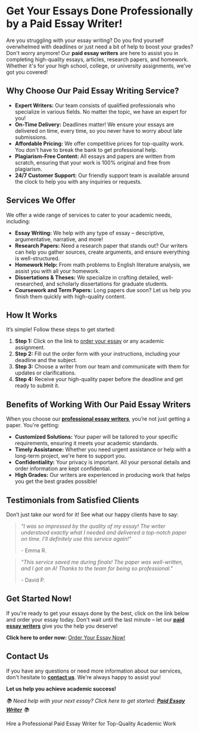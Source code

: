 <h1>Get Your Essays Done Professionally by a Paid Essay Writer!</h1>

<p>Are you struggling with your essay writing? Do you find yourself overwhelmed with deadlines or just need a bit of help to boost your grades? Don't worry anymore! Our <strong>paid essay writers</strong> are here to assist you in completing high-quality essays, articles, research papers, and homework. Whether it's for your high school, college, or university assignments, we’ve got you covered!</p>

<h2>Why Choose Our Paid Essay Writing Service?</h2>
<ul>
  <li><strong>Expert Writers:</strong> Our team consists of qualified professionals who specialize in various fields. No matter the topic, we have an expert for you!</li>
  <li><strong>On-Time Delivery:</strong> Deadlines matter! We ensure your essays are delivered on time, every time, so you never have to worry about late submissions.</li>
  <li><strong>Affordable Pricing:</strong> We offer competitive prices for top-quality work. You don't have to break the bank to get professional help.</li>
  <li><strong>Plagiarism-Free Content:</strong> All essays and papers are written from scratch, ensuring that your work is 100% original and free from plagiarism.</li>
  <li><strong>24/7 Customer Support:</strong> Our friendly support team is available around the clock to help you with any inquiries or requests.</li>
</ul>

<h2>Services We Offer</h2>
<p>We offer a wide range of services to cater to your academic needs, including:</p>
<ul>
  <li><strong>Essay Writing:</strong> We help with any type of essay – descriptive, argumentative, narrative, and more!</li>
  <li><strong>Research Papers:</strong> Need a research paper that stands out? Our writers can help you gather sources, create arguments, and ensure everything is well-structured.</li>
  <li><strong>Homework Help:</strong> From math problems to English literature analysis, we assist you with all your homework.</li>
  <li><strong>Dissertations & Theses:</strong> We specialize in crafting detailed, well-researched, and scholarly dissertations for graduate students.</li>
  <li><strong>Coursework and Term Papers:</strong> Long papers due soon? Let us help you finish them quickly with high-quality content.</li>
</ul>

<h2>How It Works</h2>
<p>It’s simple! Follow these steps to get started:</p>
<ol>
  <li><strong>Step 1:</strong> Click on the link to <a href="https://tinyurl.com/topessay?keyword=paid+essay+writer">order your essay</a> or any academic assignment.</li>
  <li><strong>Step 2:</strong> Fill out the order form with your instructions, including your deadline and the subject.</li>
  <li><strong>Step 3:</strong> Choose a writer from our team and communicate with them for updates or clarifications.</li>
  <li><strong>Step 4:</strong> Receive your high-quality paper before the deadline and get ready to submit it.</li>
</ol>

<h2>Benefits of Working With Our Paid Essay Writers</h2>
<p>When you choose our <a href="https://tinyurl.com/topessay?keyword=paid+essay+writer"><strong>professional essay writers</strong></a>, you’re not just getting a paper. You're getting:</p>
<ul>
  <li><strong>Customized Solutions:</strong> Your paper will be tailored to your specific requirements, ensuring it meets your academic standards.</li>
  <li><strong>Timely Assistance:</strong> Whether you need urgent assistance or help with a long-term project, we're here to support you.</li>
  <li><strong>Confidentiality:</strong> Your privacy is important. All your personal details and order information are kept confidential.</li>
  <li><strong>High Grades:</strong> Our writers are experienced in producing work that helps you get the best grades possible!</li>
</ul>

<h2>Testimonials from Satisfied Clients</h2>
<p>Don’t just take our word for it! See what our happy clients have to say:</p>
<blockquote>
  <p><em>"I was so impressed by the quality of my essay! The writer understood exactly what I needed and delivered a top-notch paper on time. I’ll definitely use this service again!"</em></p>
  <footer>- Emma R.</footer>
</blockquote>
<blockquote>
  <p><em>"This service saved me during finals! The paper was well-written, and I got an A! Thanks to the team for being so professional."</em></p>
  <footer>- David P.</footer>
</blockquote>

<h2>Get Started Now!</h2>
<p>If you're ready to get your essays done by the best, click on the link below and order your essay today. Don't wait until the last minute – let our <a href="https://tinyurl.com/topessay?keyword=paid+essay+writer"><strong>paid essay writers</strong></a> give you the help you deserve!</p>
<p><strong>Click here to order now:</strong> <a href="https://tinyurl.com/topessay?keyword=paid+essay+writer">Order Your Essay Now!</a></p>

<h2>Contact Us</h2>
<p>If you have any questions or need more information about our services, don't hesitate to <a href="https://tinyurl.com/topessay?keyword=paid+essay+writer"><strong>contact us</strong></a>. We're always happy to assist you!</p>

<p><strong>Let us help you achieve academic success!</strong></p>

<p><em>📚 Need help with your next essay? Click here to get started: <a href="https://tinyurl.com/topessay?keyword=paid+essay+writer"><strong>Paid Essay Writer</strong></a> 📚</em></p>
Hire a Professional Paid Essay Writer for Top-Quality Academic Work

